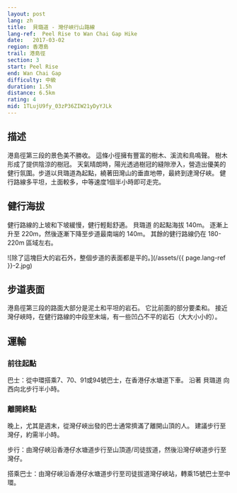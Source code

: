 ```yaml
---
layout: post
lang: zh
title:  貝璐道 - 灣仔峽行山路線
lang-ref:  Peel Rise to Wan Chai Gap Hike
date:   2017-03-02
region: 香港島
trail: 港島徑
section: 3
start: Peel Rise
end: Wan Chai Gap
difficulty: 中級
duration: 1.5h
distance: 6.5km
rating: 4
mid: 1TLujU9fy_03zP36ZIW21yDyYJLk
---
```

## 描述

港島徑第三段的景色美不勝收。 這條小徑擁有豐富的樹木、溪流和鳥鳴聲。 樹木形成了提供陰涼的樹冠。 天氣晴朗時，陽光透過樹冠的縫隙滲入，營造出優美的健行氛圍。步道以貝璐道為起點，繞著田灣山的垂直地帶，最終到達灣仔峽。 健行路線多平坦，土面較多，中等速度1個半小時即可走完。

## 健行海拔

健行路線的上坡和下坡緩慢，健行輕鬆舒適。 貝璐道 的起點海拔 140m。 逐漸上升至 220m，然後逐漸下降至步道最南端的 140m。 其餘的健行路線仍在 180-220m 區域左右。

![除了這塊巨大的岩石外，整個步道的表面都是平的。](/assets/{{ page.lang-ref }}-2.jpg)

## 步道表面

港島徑第三段的路面大部分是泥土和平坦的岩石。 它比前面的部分要柔和。 接近灣仔峽時，在健行路線的中段至末端，有一些凹凸不平的岩石（大大小小的）。

## 運輸

### 前往起點

巴士：從中環搭乘7、70、91或94號巴士，在香港仔水塘道下車。 沿著 貝璐道 向西向北步行半小時。

### 離開終點

晚上，尤其是週末，從灣仔峽出發的巴士通常擠滿了離開山頂的人。 建議步行至灣仔，約需半小時。

步行：由灣仔峽沿香港仔水塘道步行至山頂道/司徒拔道，然後沿灣仔峽道步行至灣仔。

搭乘巴士：由灣仔峽沿香港仔水塘道步行至司徒拔道灣仔峽站，轉乘15號巴士至中環。